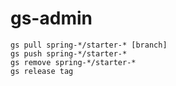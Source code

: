 # gs-admin

```
gs pull spring-*/starter-* [branch]
gs push spring-*/starter-*
gs remove spring-*/starter-*
gs release tag
```